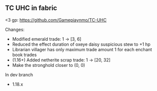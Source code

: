 TC UHC in fabric
------------

<3 gp: https://github.com/Gamepiaynmo/TC-UHC

Changes:

- Modified emerald trade: 1 -> \[3, 6\]
- Reduced the effect duration of oxeye daisy suspicious stew to +1 hp
- Librarian villager has only maximum trade amount 1 for each enchant book trades
- (1.16+) Added netherite scrap trade: 1 -> \[20, 32\]
- Make the stronghold closer to (0, 0)

In dev branch
- 1.18.x
